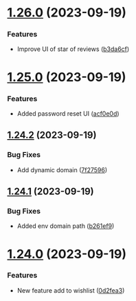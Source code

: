 # [1.26.0](https://github.com/hossainchisty/LeafLine-Client/compare/v1.25.0...v1.26.0) (2023-09-19)


### Features

* Improve UI of star of reviews ([b3da6cf](https://github.com/hossainchisty/LeafLine-Client/commit/b3da6cf9a1f1e2c7d8f6b6384df3030de68fd7b7))



# [1.25.0](https://github.com/hossainchisty/LeafLine-Client/compare/v1.24.2...v1.25.0) (2023-09-19)


### Features

* Added password reset UI ([acf0e0d](https://github.com/hossainchisty/LeafLine-Client/commit/acf0e0dd9649399a2be18143dc3ae5f9f5658965))



## [1.24.2](https://github.com/hossainchisty/LeafLine-Client/compare/v1.24.1...v1.24.2) (2023-09-19)


### Bug Fixes

* Add dynamic domain ([7f27596](https://github.com/hossainchisty/LeafLine-Client/commit/7f2759653049240adc2330ad1ca3450da312fccc))



## [1.24.1](https://github.com/hossainchisty/LeafLine-Client/compare/v1.24.0...v1.24.1) (2023-09-19)


### Bug Fixes

* Added env domain path ([b261ef9](https://github.com/hossainchisty/LeafLine-Client/commit/b261ef982e02f384e78dd22651f63dc192a3adde))



# [1.24.0](https://github.com/hossainchisty/LeafLine-Client/compare/v1.23.0...v1.24.0) (2023-09-19)


### Features

* New feature add to wishlist ([0d2fea3](https://github.com/hossainchisty/LeafLine-Client/commit/0d2fea340a31cbbd52dd8537f3133efe27eac0a7))



